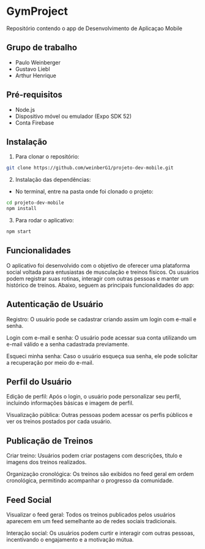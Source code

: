 # GymProject

Repositório contendo o app de Desenvolvimento de Aplicaçao Mobile 

## Grupo de trabalho
- Paulo Weinberger
- Gustavo Liebl
- Arthur Henrique


## Pré-requisitos
- Node.js
- Dispositivo móvel ou emulador (Expo SDK 52)
- Conta Firebase

## Instalação
1. Para clonar o repositório:
```bash
git clone https://github.com/weinberG1/projeto-dev-mobile.git
```
2. Instalação das dependências:
- No terminal, entre na pasta onde foi clonado o projeto:
```bash
cd projeto-dev-mobile
npm install
```
3. Para rodar o aplicativo: 
```bash
npm start
```

## Funcionalidades
O aplicativo foi desenvolvido com o objetivo de oferecer uma plataforma social voltada para entusiastas de musculação e treinos físicos. Os usuários podem registrar suas rotinas, interagir com outras pessoas e manter um histórico de treinos. Abaixo, seguem as principais funcionalidades do app:

## Autenticação de Usuário
Registro: O usuário pode se cadastrar criando assim um login com e-mail e senha.

Login com e-mail e senha: O usuário pode acessar sua conta utilizando um e-mail válido e a senha cadastrada previamente.

Esqueci minha senha: Caso o usuário esqueça sua senha, ele pode solicitar a recuperação por meio do e-mail.

## Perfil do Usuário
Edição de perfil: Após o login, o usuário pode personalizar seu perfil, incluindo informações básicas e imagem de perfil.

Visualização pública: Outras pessoas podem acessar os perfis públicos e ver os treinos postados por cada usuário.

## Publicação de Treinos
Criar treino: Usuários podem criar postagens com descrições, título e imagens dos treinos realizados.

Organização cronológica: Os treinos são exibidos no feed geral em ordem cronológica, permitindo acompanhar o progresso da comunidade.

## Feed Social
Visualizar o feed geral: Todos os treinos publicados pelos usuários aparecem em um feed semelhante ao de redes sociais tradicionais.

Interação social: Os usuários podem curtir e interagir com outras pessoas, incentivando o engajamento e a motivação mútua.
